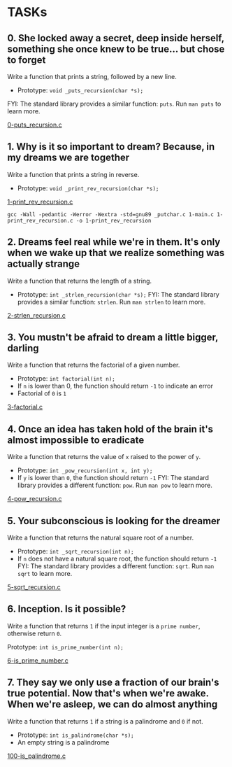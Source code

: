 # TASKs

## 0. She locked away a secret, deep inside herself, something she once knew to be true... but chose to forget
Write a function that prints a string, followed by a new line.

* Prototype: `void _puts_recursion(char *s);`

FYI: The standard library provides a similar function: `puts`. Run `man puts` to learn more.

[0-puts_recursion.c](0-puts_recursion.c)

## 1. Why is it so important to dream? Because, in my dreams we are together
Write a function that prints a string in reverse.

* Prototype: `void _print_rev_recursion(char *s);`

[1-print_rev_recursion.c](1-print_rev_recursion.c)

`gcc -Wall -pedantic -Werror -Wextra -std=gnu89 _putchar.c 1-main.c 1-print_rev_recursion.c -o 1-print_rev_recursion`

## 2. Dreams feel real while we're in them. It's only when we wake up that we realize something was actually strange
Write a function that returns the length of a string.

* Prototype:   `int _strlen_recursion(char *s);`
FYI: The standard library provides a similar function: `strlen`. Run `man strlen` to learn more.

[2-strlen_recursion.c](2-strlen_recursion.c)

## 3. You mustn't be afraid to dream a little bigger, darling
Write a function that returns the factorial of a given number.

* Prototype: `int factorial(int n);`
* If `n` is lower than 0, the function should return `-1` to indicate an error
* Factorial of `0` is `1`

[3-factorial.c](3-factorial.c)

## 4. Once an idea has taken hold of the brain it's almost impossible to eradicate
Write a function that returns the value of `x` raised to the power of `y`.

* Prototype: `int _pow_recursion(int x, int y);`
* If `y` is lower than `0`, the function should return `-1`
FYI: The standard library provides a different function: `pow`. Run `man pow` to learn more.

[4-pow_recursion.c](4-pow_recursion.c)

## 5. Your subconscious is looking for the dreamer
Write a function that returns the natural square root of a number.

* Prototype: `int _sqrt_recursion(int n);`
* If `n` does not have a natural square root, the function should return `-1`
FYI: The standard library provides a different function: `sqrt`. Run `man sqrt` to learn more.

[5-sqrt_recursion.c](5-sqrt_recursion.c)

## 6. Inception. Is it possible?
Write a function that returns `1` if the input integer is a `prime number`, otherwise return `0`.

Prototype: `int is_prime_number(int n);`

[6-is_prime_number.c](6-is_prime_number.c)

## 7. They say we only use a fraction of our brain's true potential. Now that's when we're awake. When we're asleep, we can do almost anything
Write a function that returns `1` if a string is a palindrome and `0` if not.

* Prototype: `int is_palindrome(char *s);`
* An empty string is a palindrome

[100-is_palindrome.c](100-is_palindrome.c)


